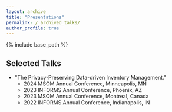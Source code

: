 ```yaml
---
layout: archive
title: "Presentations"
permalink: /_archived_talks/
author_profile: true
---
```


{% include base_path %}
## Selected Talks
* "The Privacy-Preserving Data-driven Inventory Management."
  * 2024 MSOM Annual Conference, Minneapolis, MN
  * 2023 INFORMS Annual Conference, Phoenix, AZ
  * 2023 MSOM Annual Conference, Montreal, Canada
  * 2022 INFORMS Annual Conference, Indianapolis, IN
